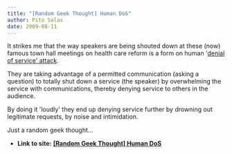 ```yaml
---
title: "[Random Geek Thought] Human DoS"
author: Pito Salas
date: 2009-08-11
---
```




It strikes me that the way speakers are being shouted down at these (now)
famous town hall meetings on health care reform is a form on human '[denial of
service' attack](<http://en.wikipedia.org/wiki/Denial-of-service_attack>).

They are taking advantage of a permitted communication (asking a question) to
totally shut down a service (the speaker) by overwhelming the service with
communications, thereby denying service to others in the audience.

By doing it 'loudly' they end up denying service further by drowning out
legitimate requests, by noise and intimidation.

Just a random geek thought…


* **Link to site:** **[[Random Geek Thought] Human DoS](None)**
